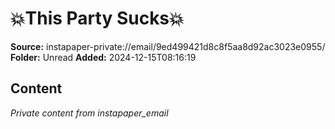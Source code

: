 # 💥This Party Sucks💥

**Source:** instapaper-private://email/9ed499421d8c8f5aa8d92ac3023e0955/
**Folder:** Unread
**Added:** 2024-12-15T08:16:19




## Content
*Private content from instapaper_email*
